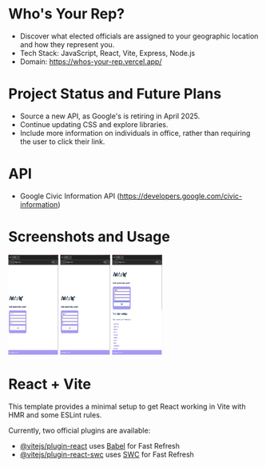 # Who's Your Rep?

- Discover what elected officials are assigned to your geographic location and how they represent you.
- Tech Stack: JavaScript, React, Vite, Express, Node.js
- Domain: https://whos-your-rep.vercel.app/

# Project Status and Future Plans
- Source a new API, as Google's is retiring in April 2025.
- Continue updating CSS and explore libraries.
- Include more information on individuals in office, rather than requiring the user to click their link. 

# API
- Google Civic Information API (https://developers.google.com/civic-information)

# Screenshots and Usage

<img width="100" height="200" src="/assets/wyr1.png" />
<img width="100" height="200" src="/assets/wyr2.png" />
<img width="100" height="200" src="/assets/wyr3.png" />


# React + Vite

This template provides a minimal setup to get React working in Vite with HMR and some ESLint rules.

Currently, two official plugins are available:

- [@vitejs/plugin-react](https://github.com/vitejs/vite-plugin-react/blob/main/packages/plugin-react/README.md) uses [Babel](https://babeljs.io/) for Fast Refresh
- [@vitejs/plugin-react-swc](https://github.com/vitejs/vite-plugin-react-swc) uses [SWC](https://swc.rs/) for Fast Refresh
